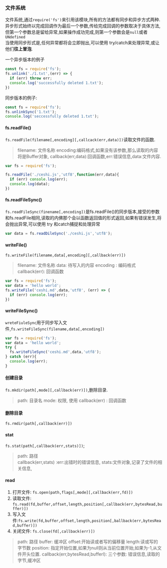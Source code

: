 ### 文件系统
文件系统,通过`require('fs')`来引用该模块,所有的方法都有同步和异步方式两种.  
异步形式始终以完成回调作为最后一个参数,传给完成回调的参数取决于具体方法,但第一个参数总是留给异常,如果操作成功完成,则第一个参数会是`null`或者`UNdefined`  
当使用同步形式是,任何异常都将会立即抛出,可以使用 try/catch来处理异常,或让他们**往上冒泡**.

一个异步版本的例子

```js
const fs = require('fs');
fs.unlink('./1.txt',(err) => {
  if (err) throw err;
  console.log('successfully deleted 1.txt');
})
```
同步版本的例子:
```js
const fs = require('fs');
fs.unlinkSync('1.txt');
console.log('seccessfully deleted 1.txt');
```
#### fs.readFile()

`fs.readFile(filename[,encoding][,callcack(err,data)])`读取文件的函数.
> filename: 文件名称
> encoding:编码格式,如果没有该参数,那么读取的内容将是Buffer对象,
> callback(err,data):回调函数,err:错误信息,data:文件内容.

```js
var fs = require('fs');

fs.readFile('./ceshi.js','utf8',function(err,data){
  if (err) console.log(err);
  console.log(data);
})
```
#### fs.readFileSync()

`fs.readFileSync(finename[,encoding])`是fs.readFile()的同步版本,接受的参数和fs.readFile相同,读取的内佛那个会以函数返回值的形式返回,如果有错误发生,将会抛出异常,可以使用 try 和catch捕捉和处理异常

```js
var data = fs.readDileSync('./ceshi.js','utf8');
```
#### writeFile()
 `fs.writeFile(filename,data[,encoding][,callback(err)])`

> filename: 文件名称
> data: 待写入的内容
> encoding : 编码格式
> callback(err): 回调函数

```js
var fs = require('fs');
var data = 'hello world';
fs.writeFile('ceshi.md',data,'utf8', (err) => {
  if (err) console.log(err);
})
```
#### writeFileSync()

`wreteFiuleSync`用于同步写入文件,`fs.writeFileSync(filename,data[,encoding])`

```js
var fs = require('fs');
var data = 'hello world';
try {
  fs.writeFileSync('ceshi.md',data,'utf8');
} catch (err){
  console.log(err);
}
```
#### 创建目录

`fs.mkdir(path[,mode][,callback(err)])`,删除目录.

> path: 目录名
> mode: 权限, 使用
callback(err) : 回调函数

#### 删除目录

`fs.rmdir(path[,callback(err)])`

#### stat

`fs.stat(path[,callback(err,stats)])`;

> path: 路径   
> callback(err,stats) :err:出错时的错误信息, stats:文件对象,记录了文件的相关信息,

#### read

1. 打开文件: `fs.open(path,flags[,mode][,callback(err,fd)])`
1. 读取文件: `fs.read(fd,buffer,offset,length,position[,callback(err,bytesRead,buffer)])`
1. 写入文件:`fs.write(fd,buffer,offset,length,position[,ballback(err,bytesRead,buffer)])`
1. 关闭文件: `fs.close(fd[,callback(err)])`
> path: 路径
> buffer: 缓冲区
> offset:开始读或者写的偏移量
> length:读或写的字节数
> position: 指定开始位置,如果为null则从当前位置开始,如果为-1,从文件开头位置.
> callback(err,bytesRead,bufferl): 三个参数: 错误信息,读取的字节,缓冲区
